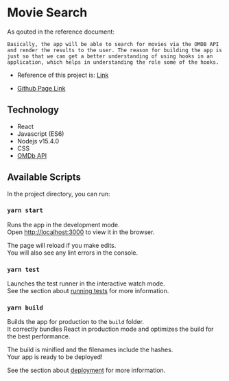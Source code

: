 # Movie Search

As qouted in the reference document: 

```Basically, the app will be able to search for movies via the OMDB API and render the results to the user. The reason for building the app is just so that we can get a better understanding of using hooks in an application, which helps in understanding the role some of the hooks. ```

* Reference of this project is: [Link](https://www.freecodecamp.org/news/how-to-build-a-movie-search-app-using-react-hooks-24eb72ddfaf7/)

* [Github Page Link](https://shahjuhi1108.github.io/MovieSearchSiteReact/)

## Technology

* React
* Javascript (ES6)
* Nodejs v15.4.0
* CSS
* [OMDb API](http://www.omdbapi.com/)


## Available Scripts

In the project directory, you can run:

### `yarn start`

Runs the app in the development mode.\
Open [http://localhost:3000](http://localhost:3000) to view it in the browser.

The page will reload if you make edits.\
You will also see any lint errors in the console.

### `yarn test`

Launches the test runner in the interactive watch mode.\
See the section about [running tests](https://facebook.github.io/create-react-app/docs/running-tests) for more information.

### `yarn build`

Builds the app for production to the `build` folder.\
It correctly bundles React in production mode and optimizes the build for the best performance.

The build is minified and the filenames include the hashes.\
Your app is ready to be deployed!

See the section about [deployment](https://facebook.github.io/create-react-app/docs/deployment) for more information.
